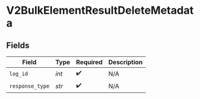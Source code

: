 # V2BulkElementResultDeleteMetadata


## Fields

| Field              | Type               | Required           | Description        |
| ------------------ | ------------------ | ------------------ | ------------------ |
| `log_id`           | *int*              | :heavy_check_mark: | N/A                |
| `response_type`    | *str*              | :heavy_check_mark: | N/A                |